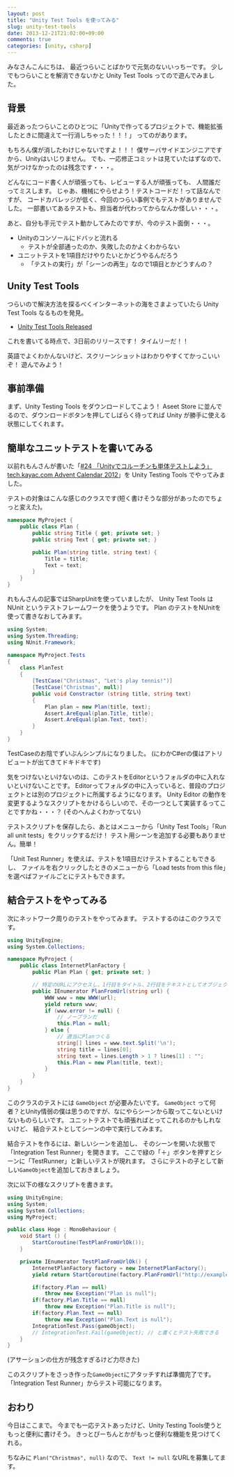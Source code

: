 ```yaml
---
layout: post
title: "Unity Test Tools を使ってみる"
slug: unity-test-tools
date: 2013-12-21T21:02:00+09:00
comments: true
categories: [unity, csharp]
---
```


みなさんこんにちは、
最近つらいことばかりで元気のないいっちーです。
少しでもつらいことを解消できないかと Unity Test Tools ってので遊んでみました。

<!-- More -->

## 背景

最近あったつらいことのひとつに「Unityで作ってるプロジェクトで、機能拡張したときに間違えて一行消しちゃった！！！」
ってのがあります。

もちろん僕が消したわけじゃないですよ！！！
僕サーバサイドエンジニアですから、Unityはいじりません。
でも、一応修正コミットは見ていたはずなので、気がつけなかったのは残念です・・・。

どんなにコード書く人が頑張っても、レビューする人が頑張っても、
人間誰だってミスします。
じゃあ、機械にやらせよう！テストコードだ！って話なんですが、
コードカバレッジが低く、今回のつらい事例でもテストがありませんでした。
一部書いてあるテストも、担当者が代わってからなんか怪しい・・・。

あと、自分も手元でテスト動かしてみたのですが、今のテスト面倒・・・。

- Unityのコンソールにドバッと流れる
  - テストが全部通ったのか、失敗したのかよくわからない
- ユニットテストを1項目だけやりたいとかどうやるんだろう
  - 「テストの実行」が「シーンの再生」なので1項目とかどうすんの？


## Unity Test Tools

つらいので解決方法を探るべくインターネットの海をさまよっていたら Unity Test Tools なるものを発見。

- [Unity Test Tools Released](http://blogs.unity3d.com/2013/12/18/unity-test-tools-released/)

これを書いてる時点で、3日前のリリースです！
タイムリーだ！！

英語でよくわかんないけど、スクリーンショットはわかりやすくてかっこいいぞ！
遊んでみよう！


## 事前準備

まず、Unity Testing Tools をダウンロードしてこよう！
Aseet Store に並んでるので、ダウンロードボタンを押してしばらく待ってれば Unity が勝手に使える状態にしてくれます。


## 簡単なユニットテストを書いてみる

以前れもんさんが書いた「[#24 「Unityでコルーチンも単体テストしよう」 tech.kayac.com Advent Calendar 2012](http://tech.kayac.com/archive/merry_christmas_2012.html)」を
Unity Testing Tools でやってみました。

テストの対象はこんな感じのクラスです(短く書けそうな部分があったのでちょっと変えた)。

``` csharp
namespace MyProject {
    public class Plan {
        public string Title { get; private set; }
        public string Text { get; private set; }

        public Plan(string title, string text) {
            Title = title;
            Text = text;
        }
    }
}
```

れもんさんの記事ではSharpUnitを使っていましたが、
Unity Test Tools は NUnit というテストフレームワークを使うようです。
Plan のテストをNUnitを使って書きなおしてみます。

``` csharp
using System;
using System.Threading;
using NUnit.Framework;

namespace MyProject.Tests
{
    class PlanTest
    {
        [TestCase("Christmas", "Let's play tennis!")]
        [TestCase("Christmas", null)]
        public void Constractor (string title, string text)
        {
            Plan plan = new Plan(title, text);
            Assert.AreEqual(plan.Title, title);
            Assert.AreEqual(plan.Text, text);
        }
    }
}
```

TestCaseのお陰でずいぶんシンプルになりました。
(にわかC#erの僕はアトリビュートが出てきてドキドキです)

気をつけないといけないのは、このテストをEditorというフォルダの中に入れないといけないことです。
Editorってフォルダの中に入っていると、普段のプロジェクトとは別のプロジェクトに所属するようになります。
Unity Editor の動作を変更するようなスクリプトをかけるらしいので、その一つとして実装するってことですかね・・・？
(そのへんよくわかってない)

テストスクリプトを保存したら、あとはメニューから「Unity Test Tools」「Run all unit tests」をクリックするだけ！
テスト用シーンを追加する必要もありません。簡単！

「Unit Test Runner」を使えば、テストを1項目だけテストすることもできるし、
ファイルを右クリックしたときのメニューから「Load tests from this file」を選べばファイルごとにテストもできます。


## 結合テストをやってみる

次にネットワーク周りのテストをやってみます。
テストするのはこのクラスです。

``` csharp
using UnityEngine;
using System.Collections;

namespace MyProject {
    public class InternetPlanFactory {
        public Plan Plan { get; private set; }

        // 特定のURLにアクセスし、1行目をタイトル、2行目をテキストとしてオブジェクトを生成
        public IEnumerator PlanFromUrl(string url) {
            WWW www = new WWW(url);
            yield return www;
            if (www.error != null) {
                // ノープランだ
                this.Plan = null;
            } else {
                // 適当にPlanつくる
                string[] lines = www.text.Split('\n');
                string title = lines[0];
                string text = lines.Length > 1 ? lines[1] : "";
                this.Plan = new Plan(title, text);
            }
        }
    }
}
```

このクラスのテストには `GameObject` が必要みたいです。
`GameObject` って何者？とUnity情弱の僕は思うのですが、なにやらシーンから取ってこないといけないものらしいです。
ユニットテストでも頑張ればとってこれるのかもしれないけど、
結合テストとしてシーンの中で実行してみます。

結合テストを作るには、新しいシーンを追加し、
そのシーンを開いた状態で「Integration Test Runner」を開きます。
ここで緑の「＋」ボタンを押すとシーンに「TestRunner」と新しいテストが現れます。
さらにテストの子として新しい`GameObject`を追加しておきましょう。


次に以下の様なスクリプトを書きます。

``` csharp
using UnityEngine;
using System;
using System.Collections;
using MyProject;

public class Hoge : MonoBehaviour {
    void Start () {
        StartCoroutine(TestPlanFromUrlOk());
    }

    private IEnumerator TestPlanFromUrlOk() {
        InternetPlanFactory factory = new InternetPlanFactory();
        yield return StartCoroutine(factory.PlanFromUrl("http://example.com"));

        if(factory.Plan == null)
            throw new Exception("Plan is null");
        if(factory.Plan.Title == null)
            throw new Exception("Plan.Title is null");
        if(factory.Plan.Text == null)
            throw new Exception("Plan.Text is null");
        IntegrationTest.Pass(gameObject);
        // IntegrationTest.Fail(gameObject); // と書くとテスト失敗できる
    }
}
```

(アサーションの仕方が残念すぎるけど力尽きた)

このスクリプトをさっき作った`GameObject`にアタッチすれば準備完了です。
「Integration Test Runner」からテスト可能になります。


## おわり

今日はここまで。
今までも一応テストあったけど、Unity Testing Tools使うともっと便利に書けそう。
きっとぴーちんとかがもっと便利な機能を見つけてくれる。

ちなみに `Plan("Christmas", null)` なので、
`Text != null` なURLを募集してます。
